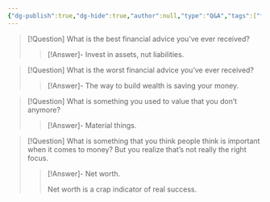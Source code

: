 ```yaml
---
{"dg-publish":true,"dg-hide":true,"author":null,"type":"Q&A","tags":["finance"],"title":"Đâu là lời khuyên tài chính tốt nhất","permalink":"/dau-la-loi-khuyen-tai-chinh-tot-nhat/","hide":true,"dgPassFrontmatter":true}
---
```



> [!Question] What is the best financial advice you’ve ever received?
>> [!Answer]-
>> Invest in assets, nut liabilities.

> [!Question] What is the worst financial advice you’ve ever received?
>> [!Answer]-
>> The way to build wealth is saving your money.

> [!Question] What is something you used to value that you don’t anymore?
>> [!Answer]-
>> Material things.

> [!Question] What is something that you think people think is important when it comes to money? But you realize that’s not really the right focus.
>> [!Answer]-
>> Net worth. 
>>
>> Net worth is a crap indicator of real success.